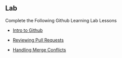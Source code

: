 ## Lab 

Complete the Following Github Learning Lab Lessons

- [Intro to Github](https://lab.github.com/githubtraining/introduction-to-github)

- [Reviewing Pull Requests](https://lab.github.com/githubtraining/reviewing-pull-requests)

- [Handling Merge Conflicts](https://lab.github.com/githubtraining/managing-merge-conflicts)